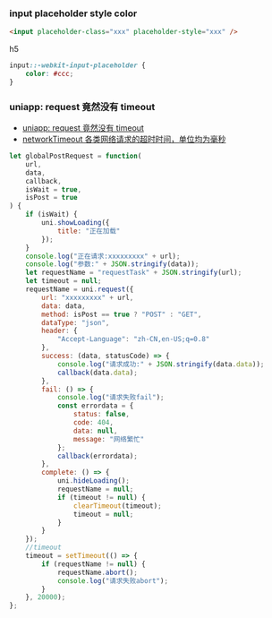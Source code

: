 ### input placeholder style color

```html
<input placeholder-class="xxx" placeholder-style="xxx" />
```

h5

```css
input::-webkit-input-placeholder {
	color: #ccc;
}
```

### uniapp: request 竟然没有 timeout

-   [uniapp: request 竟然没有 timeout](https://ask.dcloud.net.cn/article/35067)
-   [networkTimeout 各类网络请求的超时时间，单位均为毫秒](https://uniapp.dcloud.io/collocation/manifest?id=networktimeout)

```js
let globalPostRequest = function(
	url,
	data,
	callback,
	isWait = true,
	isPost = true
) {
	if (isWait) {
		uni.showLoading({
			title: "正在加载"
		});
	}
	console.log("正在请求:xxxxxxxxx" + url);
	console.log("参数:" + JSON.stringify(data));
	let requestName = "requestTask" + JSON.stringify(url);
	let timeout = null;
	requestName = uni.request({
		url: "xxxxxxxxx" + url,
		data: data,
		method: isPost == true ? "POST" : "GET",
		dataType: "json",
		header: {
			"Accept-Language": "zh-CN,en-US;q=0.8"
		},
		success: (data, statusCode) => {
			console.log("请求成功:" + JSON.stringify(data.data));
			callback(data.data);
		},
		fail: () => {
			console.log("请求失败fail");
			const errordata = {
				status: false,
				code: 404,
				data: null,
				message: "网络繁忙"
			};
			callback(errordata);
		},
		complete: () => {
			uni.hideLoading();
			requestName = null;
			if (timeout != null) {
				clearTimeout(timeout);
				timeout = null;
			}
		}
	});
	//timeout
	timeout = setTimeout(() => {
		if (requestName != null) {
			requestName.abort();
			console.log("请求失败abort");
		}
	}, 20000);
};
```
